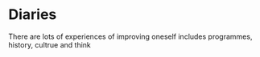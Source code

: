 # Diaries
There are lots of experiences of improving oneself includes programmes, history, cultrue and think
